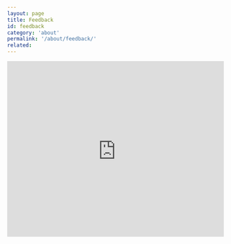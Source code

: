 ```yaml
---
layout: page
title: Feedback
id: feedback
category: 'about'
permalink: '/about/feedback/'
related: 
---
```

<div class="panel panel-default top-buffer col-md-8" style="padding-top:10px; background-color:#ddd">
	<iframe width="100%" height="400" frameborder="0" scrolling="no" src="https://atlregional.wufoo.com/embed/atltransitorg-feedback-form/"></iframe>
</div>